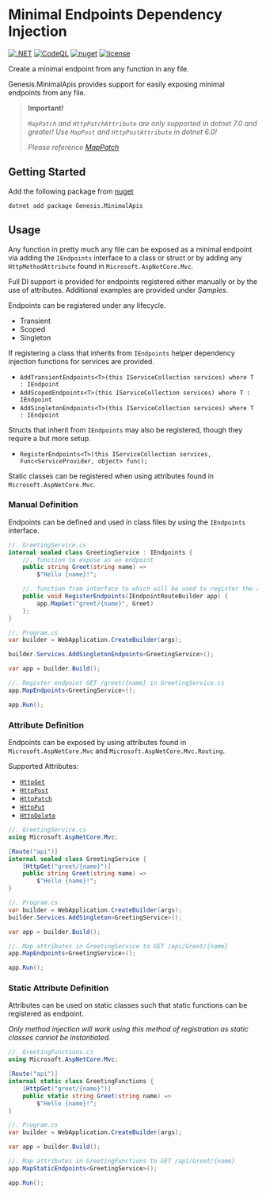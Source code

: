 # Minimal Endpoints Dependency Injection

[![.NET](https://github.com/mark-pro/Genesis.MinimalApis/actions/workflows/dotnet.yml/badge.svg)](https://github.com/mark-pro/Genesis.MinimalApis/actions/workflows/dotnet.yml)
[![CodeQL](https://github.com/mark-pro/Genesis.MinimalApis/actions/workflows/codeql-analysis.yml/badge.svg?branch=master)](https://github.com/mark-pro/Genesis.MinimalApis/actions/workflows/codeql-analysis.yml)
[![nuget](https://img.shields.io/nuget/v/Genesis.MinimalApis)](https://www.nuget.org/packages/Genesis.MinimalApis/)
[![license](https://img.shields.io/github/license/mark-pro/Genesis.MinimalApis)](LICENSE)

Create a minimal endpoint from any function in any file.

Genesis.MinimalApis provides support for easily exposing minimal endpoints from any file.

> __Important!__
> 
> _`MapPatch` and `HttpPatchAttribute` are only supported in dotnet 7.0 and greater! Use `MapPost` and `HttpPostAttribute` in dotnet 6.0!_ 
> 
> _Please reference [MapPatch](https://learn.microsoft.com/en-us/dotnet/api/microsoft.aspnetcore.builder.endpointroutebuilderextensions.mappatch?view=aspnetcore-7.0&viewFallbackFrom=aspnetcore-6.0)_

## Getting Started

Add the following package from [nuget](https://www.nuget.org/packages/Genesis.MinimalApis)

`dotnet add package Genesis.MinimalApis`

## Usage

Any function in pretty much any file can be exposed as a minimal endpoint via adding the `IEndpoints` interface to a class or struct or by adding any `HttpMethodAttribute` found in `Microsoft.AspNetCore.Mvc`.

Full DI support is provided for endpoints registered either manually or by the use of attributes. Additional examples are provided under _Samples_.

Endpoints can be registered under any lifecycle.
- Transient
- Scoped
- Singleton

If registering a class that inherits from `IEndpoints` helper dependency injection functions for services are provided.
- `AddTransientEndpoints<T>(this IServiceCollection services) where T : IEndpoint`
- `AddScopedEndpoints<T>(this IServiceCollection services) where T : IEndpoint`
- `AddSingletonEndpoints<T>(this IServiceCollection services) where T : IEndpoint`

Structs that inherit from `IEndpoints` may also be registered, though they require a but more setup.

- `RegisterEndpoints<T>(this IServiceCollection services, Func<ServiceProvider, object> func);`

Static classes can be registered when using attributes found in `Microsoft.AspNetCore.Mvc`.

### Manual Definition

Endpoints can be defined and used in class files by using the `IEndpoints` interface. 

```csharp
//. GreetingService.cs
internal sealed class GreetingService : IEndpoints {
    //. function to expose as an endpoint
    public string Greet(string name) =>
        $"Hello {name}!";

    //. function from interface to which will be used to register the app.
    public void RegisterEndpoints(IEndpointRouteBuilder app) {
        app.MapGet("greet/{name}", Greet)
    };
}

//. Program.cs
var builder = WebApplication.CreateBuilder(args);

builder.Services.AddSingletonEndpoints<GreetingService>();

var app = builder.Build();

//. Register endpoint GET /greet/{name} in GreetingService.cs
app.MapEndpoints<GreetingService>();

app.Run();
```

### Attribute Definition

Endpoints can be exposed by using attributes found in `Microsoft.AspNetCore.Mvc` and `Microsoft.AspNetCore.Mvc.Routing`.

Supported Attributes:
- [`HttpGet`](https://learn.microsoft.com/en-us/dotnet/api/microsoft.aspnetcore.mvc.httpgetattribute?view=aspnetcore-6.0)
- [`HttpPost`](https://learn.microsoft.com/en-us/dotnet/api/microsoft.aspnetcore.mvc.httppostattribute?view=aspnetcore-6.0)
- [`HttpPatch`](https://learn.microsoft.com/en-us/dotnet/api/microsoft.aspnetcore.mvc.httppatchattribute?view=aspnetcore-6.0)
- [`HttpPut`](https://learn.microsoft.com/en-us/dotnet/api/microsoft.aspnetcore.mvc.httpputattribute?view=aspnetcore-6.0)
- [`HttpDelete`](https://learn.microsoft.com/en-us/dotnet/api/microsoft.aspnetcore.mvc.httpdeleteattribute?view=aspnetcore-6.0)

```csharp
//. GreetingService.cs
using Microsoft.AspNetCore.Mvc;

[Route("api")]
internal sealed class GreetingService {
    [HttpGet("greet/{name}")]
    public string Greet(string name) =>
        $"Hello {name}!";
}

//. Program.cs
var builder = WebApplication.CreateBuilder(args);
builder.Services.AddSingleton<GreetingService>();

var app = builder.Build();

//. Map attributes in GreetingService to GET /api/Greet/{name}
app.MapEndpoints<GreetingService>();

app.Run();
```

### Static Attribute Definition

Attributes can be used on static classes such that static functions can be registered as endpoint.

_Only method injection will work using this method of registration as static classes cannot be instantiated._

```csharp
//. GreetingFunctions.cs
using Microsoft.AspNetCore.Mvc;

[Route("api")]
internal static class GreetingFunctions {
    [HttpGet("greet/{name}")]
    public static string Greet(string name) =>
        $"Hello {name}!";
}

//. Program.cs
var builder = WebApplication.CreateBuilder(args);

var app = builder.Build();

//. Map attributes in GreetingFunctions to GET /api/Greet/{name}
app.MapStaticEndpoints<GreetingService>();

app.Run();
```

